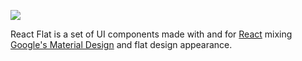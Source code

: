 <a href=''><img src='http://imgur.com/a/8TBb0'></a>

React Flat is a set of UI components made with and for [React](http://facebook.github.io/react/) mixing [Google's Material Design](https://material.google.com/) and flat design appearance.
